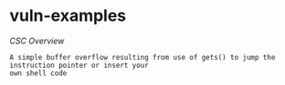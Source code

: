 # vuln-examples

*CSC Overview*
```
A simple buffer overflow resulting from use of gets() to jump the instruction pointer or insert your 
own shell code 
```
